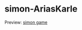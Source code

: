<h1>simon-AriasKarle</h1>

Preview: <a href="https://tomylov.github.io/simon-AriasKarle/" target="_blank">simon game</a>
